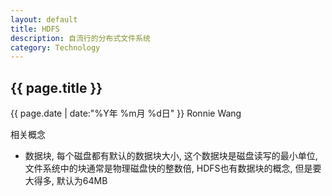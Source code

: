 ```yaml
---
layout: default
title: HDFS
description: 自流行的分布式文件系统
category: Technology
---
```


<h2>{{ page.title }}</h2>
<p><span class="glyphicon glyphicon-calendar"></span> {{ page.date | date:"%Y年 %m月 %d日" }} Ronnie Wang</p>

相关概念

* 数据块, 每个磁盘都有默认的数据块大小, 这个数据块是磁盘读写的最小单位, 文件系统中的块通常是物理磁盘快的整数倍, HDFS也有数据块的概念, 但是要大得多, 默认为64MB
